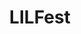 ---
layout: project
title:  "LILFest"
categories: projects
slug: lilfest
order: 3
description: >-
    <p>Art direction and design to make a work retreat a little more special.</p>
    <p>This is a collaboration with LIL's <a href="https://twitter.com/clare__stanton">Clare Stanton</a>.</p>
tags: ["design"]

images_desc: [
    {image: "lilfest/notebooks.jpg", desc: "Notebooks for attendees made out of office supplies"},
    {image: "lilfest/rubber-bands.jpg", desc: "Notebooks bound using rubber bands found in the office"},
    {image: "lilfest/take-one.jpg", desc: ""},
    {image: "lilfest/agenda-map.jpg", desc: "The color printer was being used, so, b/w printing + highlighters, it is!"},
    {image: "lilfest/buttons.jpg", desc: ""},
]
---